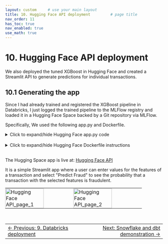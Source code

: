 ```yaml
---
layout: custom     # use your main layout
title: 10. Hugging Face API deployment         # page title
nav_order: 11
has_toc: true
nav_enabled: true
use_math: true
---
```


# 10. Hugging Face API deployment

We also deployed the tuned XGBoost in Hugging Face and created a Streamlit API to generate predictions for individual transactions.  


## 10.1 Generating the app 

Since I had already trained and registered the XGBoost pipeline in Databricks, I just logged the trained pipeline to the MLFlow registry and loaded it in a Hugging Face Space backed by a Git repository via MLFlow. 

Specifically,  We used the following app.py and Dockerfile.


<details>
<summary>Click to expand/hide Hugging Face app.py code</summary>

<pre> ```python
import streamlit as st
import mlflow.sklearn
import pandas as pd

# Load model once (update model_uri accordingly)
model_uri = "./my_model" #"models:/workspace.default.fraud_detection_pipeline_model/1"
model = mlflow.sklearn.load_model(model_uri)

st.title("Fraud Detection Model Interface")
st.write("Enter transaction details below to get a fraud prediction:")

# Input fields matching your TransactionFeatures schema
TX_AMOUNT = st.number_input("Transaction Amount", min_value=0.0)
TX_DURING_WEEKEND = st.selectbox("Transaction During Weekend?", [0, 1])
TX_DURING_NIGHT = st.selectbox("Transaction During Night?", [0, 1])
Cust_Nb_Tx_1Day = st.number_input("Customer Number of Transactions in Last 1 Day", min_value=0)
Cust_Avg_Amt_1Day = st.number_input("Customer Avg Amount Last 1 Day", min_value=0.0)
Cust_Nb_Tx_7Day = st.number_input("Customer Number of Transactions in Last 7 Days", min_value=0)
Cust_Avg_Amt_7Day = st.number_input("Customer Avg Amount Last 7 Days", min_value=0.0)
Cust_Nb_Tx_30Day = st.number_input("Customer Number of Transactions in Last 30 Days", min_value=0)
Cust_Avg_Amt_30Day = st.number_input("Customer Avg Amount Last 30 Days", min_value=0.0)
Term_Nb_Tx_1Day = st.number_input("Terminal Number of Transactions in Last 1 Day", min_value=0)
Term_Risk_1Day = st.number_input("Terminal Risk Level Last 1 Day", min_value=0)
Term_Nb_Tx_7Day = st.number_input("Terminal Number of Transactions in Last 7 Days", min_value=0)
Term_Risk_7Day = st.number_input("Terminal Risk Level Last 7 Days", min_value=0)
Term_Nb_Tx_30Day = st.number_input("Terminal Number of Transactions in Last 30 Days", min_value=0)
Term_Risk_30Day = st.number_input("Terminal Risk Level Last 30 Days", min_value=0)

if st.button("Predict Fraud"):
    input_dict = {
        "TX_AMOUNT": TX_AMOUNT,
        "TX_DURING_WEEKEND": TX_DURING_WEEKEND,
        "TX_DURING_NIGHT": TX_DURING_NIGHT,
        "Cust_Nb_Tx_1Day": Cust_Nb_Tx_1Day,
        "Cust_Avg_Amt_1Day": Cust_Avg_Amt_1Day,
        "Cust_Nb_Tx_7Day": Cust_Nb_Tx_7Day,
        "Cust_Avg_Amt_7Day": Cust_Avg_Amt_7Day,
        "Cust_Nb_Tx_30Day": Cust_Nb_Tx_30Day,
        "Cust_Avg_Amt_30Day": Cust_Avg_Amt_30Day,
        "Term_Nb_Tx_1Day": Term_Nb_Tx_1Day,
        "Term_Risk_1Day": Term_Risk_1Day,
        "Term_Nb_Tx_7Day": Term_Nb_Tx_7Day,
        "Term_Risk_7Day": Term_Risk_7Day,
        "Term_Nb_Tx_30Day": Term_Nb_Tx_30Day,
        "Term_Risk_30Day": Term_Risk_30Day,
    }
    input_df = pd.DataFrame([input_dict])

    prediction = model.predict(input_df)[0]
    proba = model.predict_proba(input_df)[0, 1]  # Probability of class 1 (fraud)

    # st.success(f"Fraud Prediction: {'Fraudulent' if prediction == 1 else 'Legitimate'}")
    st.write(f"Probability of fraud: {proba:.2%}")

``` </pre>
</details>

<br>

<details>
<summary>Click to expand/hide Hugging Face Dockerfile instructions</summary>

<pre> ```Dockerfile
# Use official Python 3.9 base image
FROM python:3.9

# Add non-root user for permissions compliance in HF Spaces
RUN useradd -m -u 1000 user

# Set working directory
WORKDIR /app

# Copy requirements.txt separately for Docker cache efficiency
COPY --chown=user ./requirements.txt requirements.txt

# Install dependencies including streamlit and mlflow (add to your requirements.txt if missing)
RUN pip install --no-cache-dir --upgrade -r requirements.txt

# Copy all app code
COPY --chown=user . /app

# Fix permissions
RUN mkdir -p /app/mlruns && chown -R user:user /app/mlruns

# Use non-root user
USER user

# Set environment variables for user path and app caches
ENV HOME=/home/user \
    PATH=/home/user/.local/bin:$PATH \
    STREAMLIT_HOME=/tmp/.streamlit \
    HF_HOME=/tmp/huggingface \
    STREAMLIT_BROWSER_GATHER_USAGE_STATS=false

# Expose Streamlit default port
EXPOSE 7860

# Run Streamlit app, binding to all interfaces and port 7860 (HF Spaces uses this port)
CMD ["streamlit", "run", "app.py", "--server.port=7860", "--server.address=0.0.0.0"]

``` </pre>
</details>

<br>


The Hugging Space app is live at: [Hugging Face API](https://huggingface.co/spaces/dglassbrenner/fraud_detection_api)

It is a simple Streamlit app where a user can enter values for the features of a transaction and select "Predict Fraud" to see the probability that a transaction with the selected features is fraudulent.
<br>

<table style="border-spacing: 0;">
  <tr>
    <td style="padding: 0;">
      <img src="./images/Hugging Face API_page_1.png" alt="Hugging Face API_page_1" style="width:75%; height:auto;" />
    </td>
    <td style="padding: 0;">
      <img src="./images/Hugging Face API_page_2.png" alt="Hugging Face API_page_2" style="width:75%; height:auto;" />
    </td>
  </tr>
</table>


<br>

<table width="100%">
  <tr>
    <td align="left">
      <a href="/9-Databricks deployment.html">← Previous: 9. Databricks deployment</a>
    </td>
    <td align="right">
      <a href="/11-Snowflake and dbt demonstration.html">Next: Snowflake and dbt demonstration →</a>
    </td>
  </tr>
</table>

